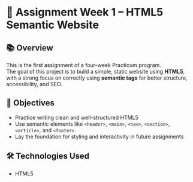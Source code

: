 # 📝 Assignment Week 1 – HTML5 Semantic Website

## 📚 Overview

This is the first assignment of a four-week Practicum program.  
The goal of this project is to build a simple, static website using **HTML5**, with a strong focus on correctly using **semantic tags** for better structure, accessibility, and SEO.

## 🎯 Objectives

- Practice writing clean and well-structured HTML5
- Use semantic elements like `<header>`, `<main>`, `<nav>`, `<section>`, `<article>`, and `<footer>`
- Lay the foundation for styling and interactivity in future assignments

## 🛠️ Technologies Used

- HTML5



